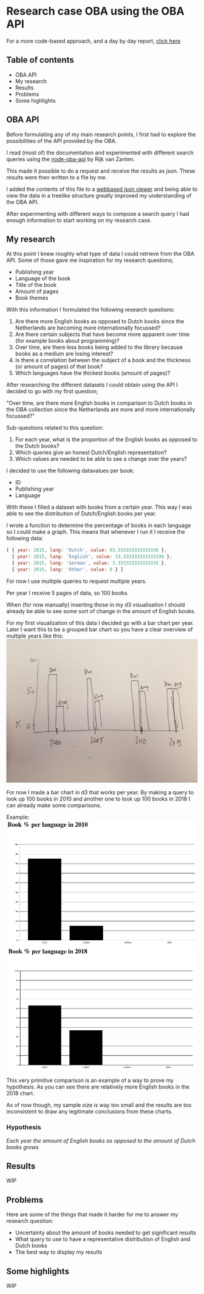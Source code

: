 # Research case OBA using the OBA API

For a more code-based approach, and a day by day report, [click here](README-old.md)

## Table of contents

* OBA API
* My research
* Results
* Problems
* Some highlights

## OBA API

Before formulating any of my main research points, I first had to explore the possibilities of the API provided by the OBA.

I read (most of) the documentation and experimented with different search queries using the [node-oba-api](https://github.com/rijkvanzanten/node-oba-api) by Rijk van Zanten.

This made it possible to do a request and receive the results as json. These results were then written to a file by me.

I added the contents of this file to a [webbased json viewer](http://jsonviewer.stack.hu) and being able to view the data in a treelike structure greatly improved my understanding of the OBA API.

After experimenting with different ways to compose a search query I had enough information to start working on my research case.

## My research

At this point I knew roughly what type of data I could retrieve from the OBA API. Some of those gave me inspiration for my research questions;

* Publishing year
* Language of the book
* Title of the book
* Amount of pages
* Book themes

With this information I formulated the following research questions:

1. Are there more English books as opposed to Dutch books since the Netherlands are becoming more internationally focussed?
2. Are there certain subjects that have become more apparent over time (for example books about programming)?
3. Over time, are there less books being added to the library because books as a medium are losing interest?
4. Is there a correlation between the subject of a book and the thickness (or amount of pages) of that book?
5. Which languages have the thickest books (amount of pages)?

After researching the different datasets I could obtain using the API I decided to go with my first question; 

"Over time, are there more English books in comparison to Dutch books in the OBA collection since the Netherlands are more and more internationally focussed?"

Sub-questions related to this question:

1. For each year, what is the proportion of the English books as opposed to the Dutch books?
2. Which queries give an honest Dutch/English representation?
3. Which values are needed to be able to see a change over the years?

I decided to use the following datavalues per book:

* ID
* Publishing year
* Language

With these I filled a dataset with books from a certain year. This way I was able to see the distribution of Dutch/English books per year.

I wrote a function to determine the percentage of books in each language so I could make a graph. This means that whenever I run it I receive the following data:

```js
[ { year: 2015, lang: 'Dutch', value: 63.333333333333336 },
  { year: 2015, lang: 'English', value: 33.333333333333336 },
  { year: 2015, lang: 'German', value: 3.333333333333335 },
  { year: 2015, lang: 'Other', value: 0 } ]
```
For now I use multiple queries to request multiple years. 

Per year I receive 5 pages of data, so 100 books. 

When (for now manually) inserting those in my d3 visualisation I should already be able to see some sort of change in the amount of English books.

For my first visualization of this data I decided go with a bar chart per year. Later I want this to be a grouped bar chart so you have a clear overview of multiple years like this:
![Bar chart](./schets.jpeg)

For now I made a bar chart in d3 that works per year. By making a query to look up 100 books in 2010 and another one to look up 100 books in 2018 I can already make some comparisons.

Example: 
![screenshot 2010](./screenshot2010.png)
![screenshot 2018](./screenshot2018.png)

This very primitive comparison is an example of a way to prove my hypothesis. As you can see there are relatively more English books in the 2018 chart.

As of now though, my sample size is way too small and the results are too inconsistent to draw any legitimate conclusions from these charts.








### Hypothesis
*Each year the amount of English books as opposed to the amount of Dutch books grows*

## Results

WIP

## Problems

Here are some of the things that made it harder for me to answer my research question:

* Uncertainty about the amount of books needed to get significant results
* What query to use to have a representative distribution of English and Dutch books
* The best way to display my results

## Some highlights

WIP